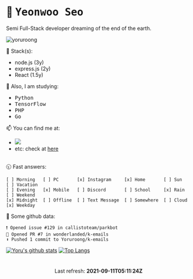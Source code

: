 # 👋 <samp>Yeonwoo Seo</samp>
Semi Full-Stack developer dreaming of the end of the earth.

<img src="https://komarev.com/ghpvc/?username=yoruroong&label=Profile%20views&color=0e75b6&style=flat" alt="yoruroong" />

🌱 Stack(s):
- node.js (3y)
- express.js (2y)
- React (1.5y)

💨 Also, I am studying:
- <samp>Python</samp>
- <samp>TensorFlow</samp>
- <samp>PHP</samp>
- <samp>Go</samp>

📫 You can find me at:
<ul>
  <li>
    <a href="https://discord.yoru.pe.kr">
      <img src="https://img.shields.io/badge/-Click-7289da?logo=Discord&logoColor=white&link=https://discord.com" />
    </a>
  </li>
  <li>etc: check at <a href="https://bio.yoru.pe.kr">here</a></li><br/>
</ul>

🕤 Fast answers:
```
[ ] Morning   [ ] PC       [x] Instagram     [x] Home       [ ] Sun    [ ] Vacation
[ ] Evening   [x] Mobile   [ ] Discord       [ ] School     [x] Rain   [ ] Weekend
[x] Midnight  [ ] Offline  [ ] Text Message  [ ] Somewhere  [ ] Cloud  [x] Weekday
```

🎨 Some github data:
```
❗️ Opened issue #129 in callistoteam/parkbot
💪 Opened PR #7 in wonderlanded/k-emails
⬆️ Pushed 1 commit to Yoruroong/k-emails
```

[![Yoru's github stats](https://github-readme-stats.vercel.app/api?username=Yoruroong&show_icons=true&hide_border=true&count_private=true)](https://github.com/Yoruroong)
[![Top Langs](https://github-readme-stats.vercel.app/api/top-langs/?username=anuraghazra&layout=compact)](https://github.com/Yoruroong)

# 
<p align="center">
  Last refresh: 
  <b>2021-09-11T05:11:24Z</b>
</p>
